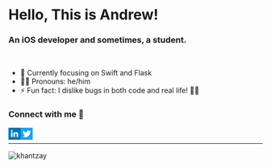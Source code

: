 # Hello, This is Andrew!
### An iOS developer and sometimes, a student.
  
<br>
  
- 🐍 Currently focusing on Swift and Flask
- 🙆‍♂️ Pronouns: he/him
- ⚡ Fun fact: I dislike bugs in both code and real life! 🐞🚫
  
### Connect with me 🤝
<a href="https://www.linkedin.com/in/khant-sodope/">
  <img align="left" height="24px" src="https://raw.githubusercontent.com/edent/SuperTinyIcons/099dc12b59179d07d534069bc8551718f786d91a/images/svg/linkedin.svg" />
</a>
<a href="https://twitter.com/Khant_SoDOpe">
  <img align="left" height="24px" src="https://raw.githubusercontent.com/edent/SuperTinyIcons/099dc12b59179d07d534069bc8551718f786d91a/images/svg/twitter.svg"/>
</a>

<br>

---

<p><img align="center" src="https://github-readme-streak-stats.herokuapp.com/?user=Khant-SoDOpe&" alt="khantzay" /></p>
